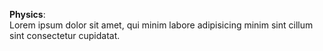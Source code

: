 **Physics**:  
Lorem ipsum dolor sit amet, qui minim labore adipisicing minim sint cillum sint consectetur cupidatat.  

